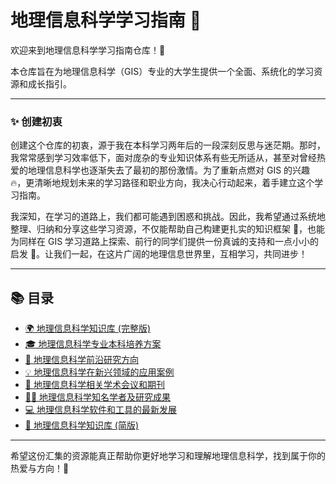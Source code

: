 # 地理信息科学学习指南 🧭

欢迎来到地理信息科学学习指南仓库！👋

本仓库旨在为地理信息科学（GIS）专业的大学生提供一个全面、系统化的学习资源和成长指引。

--- 

### ✨ 创建初衷

创建这个仓库的初衷，源于我在本科学习两年后的一段深刻反思与迷茫期。那时，我常常感到学习效率低下，面对庞杂的专业知识体系有些无所适从，甚至对曾经热爱的地理信息科学也逐渐失去了最初的那份激情。为了重新点燃对 GIS 的兴趣 🔥，更清晰地规划未来的学习路径和职业方向，我决心行动起来，着手建立这个学习指南。

我深知，在学习的道路上，我们都可能遇到困惑和挑战。因此，我希望通过系统地整理、归纳和分享这些学习资源，不仅能帮助自己构建更扎实的知识框架 🧠，也能为同样在 GIS 学习道路上探索、前行的同学们提供一份真诚的支持和一点小小的启发 🌱。让我们一起，在这片广阔的地理信息世界里，互相学习，共同进步！

---

## 📚 目录

*   [🌍 地理信息科学知识库 (完整版)](./地理信息科学知识库完整版-178c03350e.md)
*   [🎓 地理信息科学专业本科培养方案](./地理信息科学专业本科培养方案-1b50ee55f5.md)
*   [🚀 地理信息科学前沿研究方向](./地理信息科学前沿研究方向-87f66e8fd1.md)
*   [💡 地理信息科学在新兴领域的应用案例](./地理信息科学在新兴领域的应用案例-53556edb5b.md)
*   [📢 地理信息科学相关学术会议和期刊](./地理信息科学相关学术会议和期刊-ec791b730f.md)
*   [🧑‍🏫 地理信息科学知名学者及研究成果](./地理信息科学知名学者及研究成果-9173cd182c.md)
*   [💻 地理信息科学软件和工具的最新发展](./地理信息科学软件和工具的最新发展-43ec5479e7.md)
*   [📄 地理信息科学知识库 (简版)](./地理信息科学知识库-4b2bc233a9-4b2bc233a9.md)

---

希望这份汇集的资源能真正帮助你更好地学习和理解地理信息科学，找到属于你的热爱与方向！💪